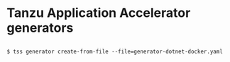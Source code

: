# Tanzu Application Accelerator generators

##
```
$ tss generator create-from-file --file=generator-dotnet-docker.yaml
```
